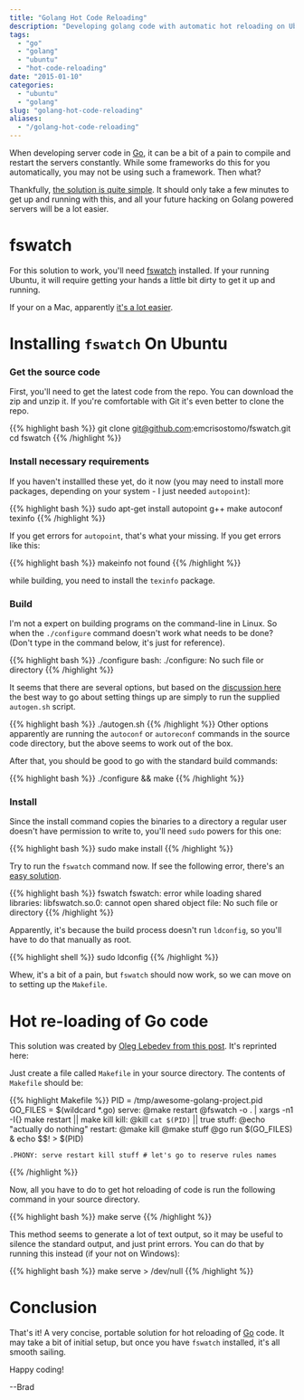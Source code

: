 ```yaml
---
title: "Golang Hot Code Reloading"
description: "Developing golang code with automatic hot reloading on Ubuntu"
tags:
  - "go"
  - "golang"
  - "ubuntu"
  - "hot-code-reloading"
date: "2015-01-10"
categories:
  - "ubuntu"
  - "golang"
slug: "golang-hot-code-reloading"
aliases:
  - "/golang-hot-code-reloading"
---
```


When developing server code in [Go](//golang.org), it can be a bit of a pain to compile and
restart the servers constantly. While some frameworks do this for you automatically, you may
not be using such a framework. Then what?

Thankfully, [the solution is quite simple](https://medium.com/@olebedev/live-code-reloading-for-golang-web-projects-in-19-lines-8b2e8777b1ea).
It should only take a few minutes to get up and running with this, and all your future
hacking on Golang powered servers will be a lot easier.

# fswatch

For this solution to work, you'll need [fswatch](//emcrisostomo.github.io/fswatch/) installed. If your running
Ubuntu, it will require getting your hands a little bit dirty to get it up
and running.

If your on a Mac, apparently [it's a lot easier](https://github.com/emcrisostomo/fswatch/#getting-fswatch).

# Installing `fswatch` On Ubuntu

### Get the source code

First, you'll need to get the latest code from the repo. You can
download the zip and unzip it. If you're comfortable with Git it's even
better to clone the repo.

{{% highlight bash %}}
	git clone git@github.com:emcrisostomo/fswatch.git
	cd fswatch
{{% /highlight %}}

### Install necessary requirements

If you haven't installled these yet, do it now (you may need to install more packages,
depending on your system - I just needed `autopoint`):

{{% highlight bash %}}
	sudo apt-get install autopoint g++ make autoconf texinfo
{{% /highlight %}}

If you get errors for `autopoint`, that's what your missing. If you
get errors like this:

{{% highlight bash %}}
	makeinfo not found
{{% /highlight %}}

while building, you need to install the `texinfo` package.

### Build

I'm not a expert on building programs on the command-line in Linux.
So when the `./configure` command doesn't work what needs to be done?
(Don't type in the command below, it's just for reference).

{{% highlight bash %}}
	./configure
	bash: ./configure: No such file or directory
{{% /highlight %}}

It seems that there are several options, but based on the
[discussion here](https://github.com/emcrisostomo/fswatch/issues/58)
the best way to go about setting things up are simply to run the
supplied `autogen.sh` script.

{{% highlight bash %}}
	./autogen.sh
{{% /highlight %}}
Other options apparently are running the `autoconf` or `autoreconf`
commands in the source code directory, but the above seems to work
out of the box.


After that, you should be good to go with the standard build commands:

{{% highlight bash %}}
	./configure && make
{{% /highlight %}}

### Install
Since the install command copies the binaries to a directory a regular user
doesn't have permission to write to, you'll need `sudo` powers for this one:


{{% highlight bash %}}
	sudo make install
{{% /highlight %}}


Try to run the `fswatch` command now. If see the following error, there's an
[easy solution](https://github.com/emcrisostomo/fswatch/issues/48).


{{% highlight bash %}}
	fswatch
	fswatch: error while loading shared libraries: libfswatch.so.0: cannot open shared object file: No such file or directory
{{% /highlight %}}

Apparently,
it's because the build process doesn't run `ldconfig`, so you'll have to do that
manually as root.

{{% highlight shell %}}
	sudo ldconfig
{{% /highlight %}}

Whew, it's a bit of a pain, but `fswatch` should now work, so we can move
on to setting up the `Makefile`.

# Hot re-loading of Go code

This solution was created by [Oleg Lebedev from this post](https://medium.com/@olebedev/live-code-reloading-for-golang-web-projects-in-19-lines-8b2e8777b1ea).
It's reprinted here:

Just create a file called `Makefile` in your source directory. The contents of `Makefile` should be:

{{% highlight Makefile %}}
	PID      = /tmp/awesome-golang-project.pid
	GO_FILES = $(wildcard *.go)
	serve:
		@make restart
		@fswatch -o . | xargs -n1 -I{}  make restart || make kill
	kill:
		@kill `cat $(PID)` || true
	stuff:
		@echo "actually do nothing"
	restart:
		@make kill
		@make stuff
		@go run $(GO_FILES) & echo $$! > $(PID)

	.PHONY: serve restart kill stuff # let's go to reserve rules names
{{% /highlight %}}

Now, all you have to do to get hot reloading of code is run the following
command in your source directory.

{{% highlight bash %}}
	make serve
{{% /highlight %}}

This method seems to generate a lot of text output, so it may be useful to
silence the standard output, and just print errors. You can do
that by running this instead (if your not on Windows):

{{% highlight bash %}}
	make serve > /dev/null
{{% /highlight %}}

# Conclusion

That's it! A very concise, portable solution for hot reloading of [Go](//golang.org) code.
It may take a bit of initial setup, but once you have `fswatch` installed, it's all smooth
sailing.

Happy coding!

--Brad
